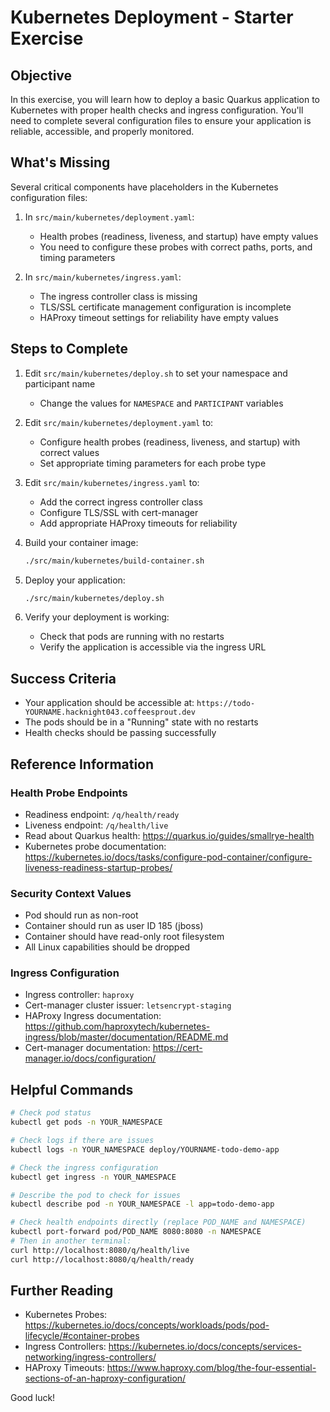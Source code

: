 # Kubernetes Deployment - Starter Exercise

## Objective
In this exercise, you will learn how to deploy a basic Quarkus application to Kubernetes with proper health checks and ingress configuration. You'll need to complete several configuration files to ensure your application is reliable, accessible, and properly monitored.

## What's Missing
Several critical components have placeholders in the Kubernetes configuration files:

1. In `src/main/kubernetes/deployment.yaml`:
   - Health probes (readiness, liveness, and startup) have empty values
   - You need to configure these probes with correct paths, ports, and timing parameters

2. In `src/main/kubernetes/ingress.yaml`:
   - The ingress controller class is missing
   - TLS/SSL certificate management configuration is incomplete
   - HAProxy timeout settings for reliability have empty values

## Steps to Complete

1. Edit `src/main/kubernetes/deploy.sh` to set your namespace and participant name
   - Change the values for `NAMESPACE` and `PARTICIPANT` variables

2. Edit `src/main/kubernetes/deployment.yaml` to:
   - Configure health probes (readiness, liveness, and startup) with correct values
   - Set appropriate timing parameters for each probe type

3. Edit `src/main/kubernetes/ingress.yaml` to:
   - Add the correct ingress controller class
   - Configure TLS/SSL with cert-manager
   - Add appropriate HAProxy timeouts for reliability

4. Build your container image:
   ```bash
   ./src/main/kubernetes/build-container.sh
   ```

5. Deploy your application:
   ```bash
   ./src/main/kubernetes/deploy.sh
   ```

6. Verify your deployment is working:
   - Check that pods are running with no restarts
   - Verify the application is accessible via the ingress URL

## Success Criteria
- Your application should be accessible at: `https://todo-YOURNAME.hacknight043.coffeesprout.dev`
- The pods should be in a "Running" state with no restarts
- Health checks should be passing successfully

## Reference Information

### Health Probe Endpoints
- Readiness endpoint: `/q/health/ready`
- Liveness endpoint: `/q/health/live`
- Read about Quarkus health: https://quarkus.io/guides/smallrye-health
- Kubernetes probe documentation: https://kubernetes.io/docs/tasks/configure-pod-container/configure-liveness-readiness-startup-probes/

### Security Context Values
- Pod should run as non-root
- Container should run as user ID 185 (jboss)
- Container should have read-only root filesystem
- All Linux capabilities should be dropped

### Ingress Configuration
- Ingress controller: `haproxy`
- Cert-manager cluster issuer: `letsencrypt-staging`
- HAProxy Ingress documentation: https://github.com/haproxytech/kubernetes-ingress/blob/master/documentation/README.md
- Cert-manager documentation: https://cert-manager.io/docs/configuration/

## Helpful Commands
```bash
# Check pod status
kubectl get pods -n YOUR_NAMESPACE

# Check logs if there are issues
kubectl logs -n YOUR_NAMESPACE deploy/YOURNAME-todo-demo-app

# Check the ingress configuration
kubectl get ingress -n YOUR_NAMESPACE

# Describe the pod to check for issues
kubectl describe pod -n YOUR_NAMESPACE -l app=todo-demo-app

# Check health endpoints directly (replace POD_NAME and NAMESPACE)
kubectl port-forward pod/POD_NAME 8080:8080 -n NAMESPACE
# Then in another terminal:
curl http://localhost:8080/q/health/live
curl http://localhost:8080/q/health/ready
```

## Further Reading
- Kubernetes Probes: https://kubernetes.io/docs/concepts/workloads/pods/pod-lifecycle/#container-probes
- Ingress Controllers: https://kubernetes.io/docs/concepts/services-networking/ingress-controllers/
- HAProxy Timeouts: https://www.haproxy.com/blog/the-four-essential-sections-of-an-haproxy-configuration/

Good luck!